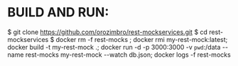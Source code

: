 # BUILD AND RUN:

$ git clone https://github.com/orozimbro/rest-mockservices.git
$ cd rest-mockservices
$ docker rm -f rest-mocks ; docker rmi my-rest-mock:latest; docker build -t my-rest-mock .; docker run -d -p 3000:3000 -v `pwd`:/data --name rest-mocks my-rest-mock --watch db.json; docker logs -f rest-mocks
